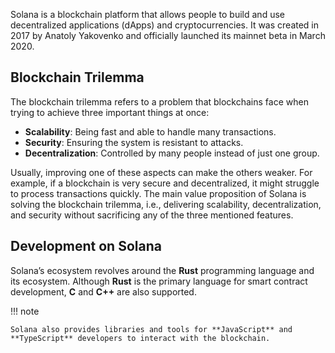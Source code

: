 Solana is a blockchain platform that allows people to build and use decentralized applications (dApps) and cryptocurrencies. It was created in 2017 by Anatoly Yakovenko and officially launched its mainnet beta in March 2020.

<h2>Blockchain Trilemma</h2>

The blockchain trilemma refers to a problem that blockchains face when trying to achieve three important things at once:

- **Scalability**: Being fast and able to handle many transactions.
- **Security**: Ensuring the system is resistant to attacks.
- **Decentralization**: Controlled by many people instead of just one group.

Usually, improving one of these aspects can make the others weaker. For example, if a blockchain is very secure and decentralized, it might struggle to process transactions quickly. The main value proposition of Solana is solving the blockchain trilemma, i.e., delivering scalability, decentralization, and security without sacrificing any of the three mentioned features.

<h2>Development on Solana</h2>

Solana’s ecosystem revolves around the **Rust** programming language and its ecosystem. Although **Rust** is the primary language for smart contract development, **C** and **C++** are also supported.

!!! note

    Solana also provides libraries and tools for **JavaScript** and **TypeScript** developers to interact with the blockchain.
